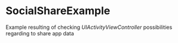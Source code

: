# SocialShareExample

Example resulting of checking *UIActivityViewController* possibilities regarding to share app data
